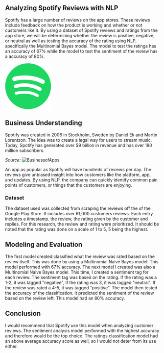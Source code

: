 <!-- Analyzing Spotify Reviews with NLP -->
## Analyzing Spotify Reviews with NLP

Spotify has a large number of reviews on the app stores. These reviews include feedback on how the product is working and whether or not customers like it. By using a dataset of Spotify reviews and ratings from the app store, we will be determining whether the review is positive, negative, or neutral as well as testing the accuracy of the rating using NLP, specifically the Multinomial Bayes model. The model to test the ratings has an accuracy of 67% while the model to test the sentiment of the review has a accuracy of 80%.


![alt text](Spotify_logo_without_text.svg.png)


<!-- Business Understanding -->
## Business Understanding

Spotify was created in 2006 in Stockholm, Sweden by Daniel Ek and Martin Lorentzon. The idea was to create a legal way for users to stream music. Today, Spotify has generated over $9 billion in revenue and has over 180 million subscribers.

*Source:* ![BusinessofApps](https://www.businessofapps.com/data/spotify-statistics/)

An app as popular as Spotify will have hundreds of reviews per day. The reviews give unbiased insight into how customers like the platform, app, and updates. By using NLP, the company can quickly identify common pain points of customers, or things that the customers are enjoying.

### Dataset

The dataset used was collected from scraping the reviews off the of the Google Play Store. It includes over 61,000 customers reviews. Each entry includes a timestamp. the review, the rating given by the customer and replies. For this research, the review and rating were prioritized. It should be noted that the rating was done on a scale of 1 to 5, 5 being the highest. 


<!-- Modeling and Evaluation -->
## Modeling and Evaluation

The first model created classified what the review was rated based on the review itself. This was done by using a Multinomial Naive Bayes model. This model performed with 67% accuracy. The next model I created was also a Multinomial Naive Bayes model. This time, I created a sentiment tag for each review. The sentiment tag was based on the rating. If the rating was a 1-2, it was tagged "negative", if the rating was 3, it was tagged "neutral". If the review was rated a 4-5, it was tagged "positive". The model then tested the accuracy of the classification. It predicted the sentiment of the review based on the review left. This model had an 80% accuracy.


<!-- Conclusion -->
## Conclusion

I would recommend that Spotify use this model when analyzing customer reviews. The sentiment analysis model performed with the highest accuracy and therefore would be the top choice. The ratings classification model had an above average accuracy score as well, so I would not deter from its use either.


